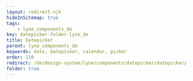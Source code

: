 ```yaml
---
layout: redirect.njk
hideInSitemap: true
tags: 
    - lyne_components_de
key: datepicker-folder-lyne_de
title: Datepicker
parent: lyne_components_de
keywords: date, datepicker, calendar, picker
order: 110
redirect: /de/design-system/lyne/components/datepicker/datepicker/
folder: true
---
```

